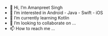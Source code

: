 - 👋 Hi, I’m Amanpreet Singh
- 👀 I’m interested in Android - Java - Swift - iOS
- 🌱 I’m currently learning Kotlin
- 💞️ I’m looking to collaborate on ...
- 📫 How to reach me ...

<!---
sikhworldapp/sikhworldapp is a ✨ special ✨ repository because its `README.md` (this file) appears on your GitHub profile.
You can click the Preview link to take a look at your changes.
--->
